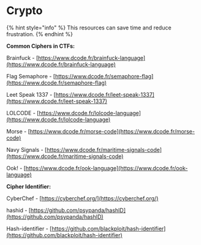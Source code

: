 # Crypto

{% hint style="info" %}
This resources can save time and reduce frustration.
{% endhint %}



**Common Ciphers in CTFs:**

Brainfuck - [https://www.dcode.fr/brainfuck-language](https://www.dcode.fr/brainfuck-language)

Flag Semaphore - [https://www.dcode.fr/semaphore-flag](https://www.dcode.fr/semaphore-flag)

Leet Speak 1337 - [https://www.dcode.fr/leet-speak-1337](https://www.dcode.fr/leet-speak-1337)

LOLCODE - [https://www.dcode.fr/lolcode-language](https://www.dcode.fr/lolcode-language)

Morse - [https://www.dcode.fr/morse-code](https://www.dcode.fr/morse-code)

Navy Signals - [https://www.dcode.fr/maritime-signals-code](https://www.dcode.fr/maritime-signals-code)

Ook! - [https://www.dcode.fr/ook-language](https://www.dcode.fr/ook-language)



**Cipher Identifier:**

CyberChef - [https://cyberchef.org/](https://cyberchef.org/)

hashid - [https://github.com/psypanda/hashID](https://github.com/psypanda/hashID)

Hash-identifier - [https://github.com/blackploit/hash-identifier](https://github.com/blackploit/hash-identifier)
